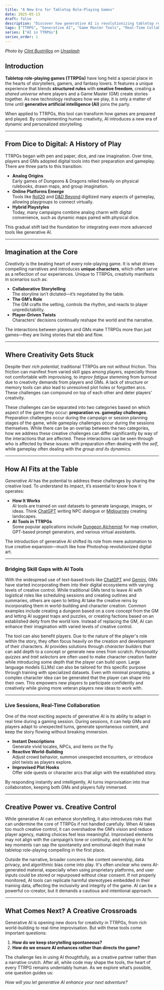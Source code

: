 ```yaml
---
title: "A New Era for Tabletop Role-Playing Games"
date: 2025-05-13
draft: false
description: "Discover how generative AI is revolutionizing tabletop role-playing games: from dice to digital, boosting creativity, bridging skill gaps, and enabling real-time storytelling at the gaming table."
tags: ["TTRPG", "Generative AI", "Game Master Tools", "Real-Time Collaboration"]
series: ["AI in TTRPGs"]
series_order: 1
---
```

*Photo by [Clint Bustrillos](https://unsplash.com/@clintbustrillos?utm_content=creditCopyText&utm_medium=referral&utm_source=unsplash) on [Unsplash](https://unsplash.com/photos/red-dragon-action-figure-on-table-X-A-LJVAhzk?utm_content=creditCopyText&utm_medium=referral&utm_source=unsplash)*
## Introduction

**Tabletop role-playing games (TTRPGs)** have long held a special place in the hearts of storytellers, gamers, and fantasy lovers. It features a unique experience that blends **structured rules** with **creative freedom**, creating a *shared universe* where players and a Game Master (GM) create stories together. As new technology reshapes how we play, it is only a matter of time until **generative artificial intelligence (AI)** joins the party.

When applied to TTRPGs, this tool can transform how games are prepared and played. By complementing human creativity, AI introduces a new era of dynamic and personalized storytelling.

---

## From Dice to Digital: A History of Play

TTRPGs began with pen and paper, dice, and raw imagination. Over time, players and GMs adopted digital tools into their preparation and gameplay. There are three parts to this transition:

- **Analog Origins**  
  Early games of Dungeons &amp; Dragons relied heavily on physical rulebooks, drawn maps, and group imagination.
- **Online Platforms Emerge**  
  Tools like [Roll20](https://roll20.net) and [D&D Beyond](https://www.dndbeyond.com) digitized many aspects of gameplay, allowing playgroups to connect virtually.
- **Hybrid Playstyles**  
  Today, many campaigns combine analog charm with digital convenience, such as dynamic maps paired with physical dice.

This gradual shift laid the foundation for integrating even more advanced tools like generative AI.

---

## Imagination at the Core

*Creativity* is the beating heart of every role-playing game. It is what drives compelling narratives and introduces **unique characters**, which often serve as a reflection of our experiences. Unique to TTRPGs, creativity manifests in scenarios such as:

- **Collaborative Storytelling**  
  The storyline isn’t dictated—it’s negotiated by the table.
- **The GM’s Role**  
  The GM crafts the setting, controls the rhythm, and reacts to player unpredictability.
- **Player-Driven Twists**  
  Characters’ decisions continually reshape the world and the narrative.

The interactions between players and GMs make TTRPGs more than just games—they are living stories that ebb and flow.

---

## Where Creativity Gets Stuck

Despite their *rich potential*, traditional TTRPGs are not without friction. This friction can manifest from varied skill gaps among players, especially those not comfortable with improvising, to *improv fatigue* stemming from burnout due to creativity demands from players and GMs. A lack of structure or memory tools can also lead to unresolved plot holes or forgotten arcs. These challenges can compound on top of each other and deter players' creativity. 

These challenges can be separated into two categories based on which aspect of the game they occur: **preparation vs. gameplay challenges**. Preparation challenges occur during the campaign or session planning stages of the game, while gameplay challenges occur during the sessions themselves. While there can be an overlap between the two categories, how we address these creative challenges can differ significantly by way of the interactions that are affected. These interactions can be seen through who is affected by these issues: with preparation often dealing with the *self*, while gameplay often dealing with the *group and its dynamics*. 

---

## How AI Fits at the Table

*Generative AI* has the potential to address these challenges by sharing the creative load. To understand its impact, it’s essential to know how it operates:

- **How It Works**  
  AI tools are trained on vast datasets to generate language, images, or ideas. Think [ChatGPT](https://chat.openai.com) writing NPC dialogue or [Midjourney](https://www.midjourney.com) creating landscapes.
- **AI Tools in TTRPGs**  
  Some popular applications include [Dungeon Alchemist](https://www.dungeon-alchemist.com) for map creation, GPT-based prompt generators, and various virtual assistants.

The introduction of generative AI shifted its role from mere automation to true creative expansion—much like how Photoshop revolutionized digital art.

---

### Bridging Skill Gaps with AI Tools

With the widespread use of text-based tools like [ChatGPT](https://chat.openai.com) and [Gemini](https://gemini.google.com), GMs have started incorporating them into their digital ecosystems with varying levels of creative control. While traditional GMs tend to leave AI with logistical roles like scheduling sessions and creating outlines and summaries, others are open to letting AI take the creative reins by incorporating them in world-building and character creation. Common examples include creating a dungeon based on a core concept from the GM and letting AI suggest traps and puzzles, or creating factions based on an established deity from the world lore. Instead of replacing the GM, AI can enhance their imagination with varied levels of creative control.

The tool can also benefit players. Due to the nature of the player's role within the story, they often focus heavily on the creation and development of their characters. AI provides solutions through *character builders* that can add depth to a concept or generate new ones from scratch. *Personality quizzes* and *trait selectors* are often used to make character creation faster while introducing some depth that the player can build upon. Large language models (LLMs) can also be tailored for this specific purpose through training with specialized datasets. Even with minimal prompting, a complex character idea can be generated that the player can shape into their own. This empowers new players to participate confidently and creatively while giving more veteran players new ideas to work with.

---

### Live Sessions, Real-Time Collaboration

One of the most exciting aspects of generative AI is its ability to adapt in real time during a gaming session. During sessions, it can help GMs and players adapt to unexpected turns, generate spontaneous content, and keep the story flowing without breaking immersion.

- **Instant Descriptions**  
  Generate vivid locales, NPCs, and items on the fly.
- **Reactive World-Building**  
  Adjust crowd behavior, summon unexpected encounters, or introduce plot twists as players explore.
- **Improvised Plot Hooks**  
  Offer side quests or character arcs that align with the established story.

By responding instantly and intelligently, AI turns improvisation into *true* collaboration, keeping both GMs and players fully immersed.

---

## Creative Power vs. Creative Control

While generative AI can enhance storytelling, it also introduces risks that can undermine the core of TTRPGs if not handled carefully. When AI takes too much creative control, it can overshadow the GM’s vision and reduce player agency, making choices feel less meaningful. Improvised elements may not align with the campaign’s tone or continuity, and relying on AI for key moments can sap the spontaneity and emotional depth that make tabletop role-playing compelling in the first place.

Outside the narrative, broader concerns like content ownership, data privacy, and algorithmic bias come into play. It's often unclear who owns AI-generated material, especially when using proprietary platforms, and user inputs could be stored or repurposed without clear consent. If not properly monitored, AI tools can replicate harmful stereotypes embedded in their training data, affecting the inclusivity and integrity of the game. AI can be a powerful co-creator, but it demands a cautious and intentional approach.

---

## What Comes Next? A Creative Crossroads

Generative AI is opening new doors for creativity in TTRPGs, from rich world-building to real-time improvisation. But with these tools come important questions:

1. **How do we keep storytelling spontaneous?**  
2. **How do we ensure AI enhances rather than directs the game?**

The challenge lies in using AI thoughtfully, as a creative partner rather than a narrative crutch. After all, while code may shape the tools, the heart of every TTRPG remains undeniably human. As we explore what’s possible, one question guides us:

*How will you let generative AI enhance your next adventure?*  
